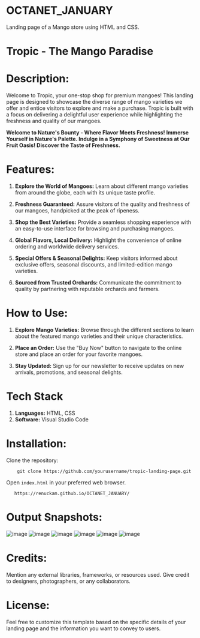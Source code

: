 # OCTANET_JANUARY
Landing page of a Mango store using HTML and CSS.
   
# Tropic - The Mango Paradise
   
# Description:

Welcome to Tropic, your one-stop shop for premium mangoes! This landing page is designed to showcase the diverse range of mango varieties we offer and entice visitors to explore and make a purchase. Tropic is built with a focus on delivering a delightful user experience while highlighting the freshness and quality of our mangoes.

**Welcome to Nature's Bounty - Where Flavor Meets Freshness! Immerse Yourself in Nature's Palette. Indulge in a Symphony of Sweetness at Our Fruit Oasis! Discover the Taste of Freshness.**

# Features:

1. **Explore the World of Mangoes:** Learn about different mango varieties from around the globe, each with its unique taste profile.

2. **Freshness Guaranteed:** Assure visitors of the quality and freshness of our mangoes, handpicked at the peak of ripeness.

3. **Shop the Best Varieties:** Provide a seamless shopping experience with an easy-to-use interface for browsing and purchasing mangoes.

4. **Global Flavors, Local Delivery:** Highlight the convenience of online ordering and worldwide delivery services.

5. **Special Offers & Seasonal Delights:** Keep visitors informed about exclusive offers, seasonal discounts, and limited-edition mango varieties.

6. **Sourced from Trusted Orchards:** Communicate the commitment to quality by partnering with reputable orchards and farmers.

# How to Use:

1. **Explore Mango Varieties:** Browse through the different sections to learn about the featured mango varieties and their unique characteristics.

2. **Place an Order:** Use the "Buy Now" button to navigate to the online store and place an order for your favorite mangoes.

3. **Stay Updated:** Sign up for our newsletter to receive updates on new arrivals, promotions, and seasonal delights.

# Tech Stack
1. **Languages:** HTML, CSS
2. **Software:** Visual Studio Code

# Installation:

Clone the repository:

        git clone https://github.com/yourusername/tropic-landing-page.git
  
Open `index.html` in your preferred web browser.

       https://renuckam.github.io/OCTANET_JANUARY/

# Output Snapshots:
![image](https://github.com/RenuckaM/OCTANET_JANUARY/assets/147283564/dd7609cb-75d1-4cde-8918-0215ca34fa7b)
![image](https://github.com/RenuckaM/OCTANET_JANUARY/assets/147283564/a75003e6-235a-41c6-88a5-2ef950ad6afd)
![image](https://github.com/RenuckaM/OCTANET_JANUARY/assets/147283564/2b41886b-9b6e-4720-baa8-1172a3cb7b4e)
![image](https://github.com/RenuckaM/OCTANET_JANUARY/assets/147283564/dd149f94-ea8c-4caf-81b9-a2800413c3f2)
![image](https://github.com/RenuckaM/OCTANET_JANUARY/assets/147283564/06e981bb-46ca-4df3-8c61-6a11df0ffb21)
![image](https://github.com/RenuckaM/OCTANET_JANUARY/assets/147283564/f6cfdeea-c1e8-4792-a182-dfac596537f2)







# Credits:

Mention any external libraries, frameworks, or resources used. Give credit to designers, photographers, or any collaborators.

# License:

Feel free to customize this template based on the specific details of your landing page and the information you want to convey to users.
   

